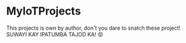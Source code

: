 # MyIoTProjects
This projects is own by author, don't you dare to snatch these project! SUWAYI KAY IPATUMBA TAJOD KA! 😡
